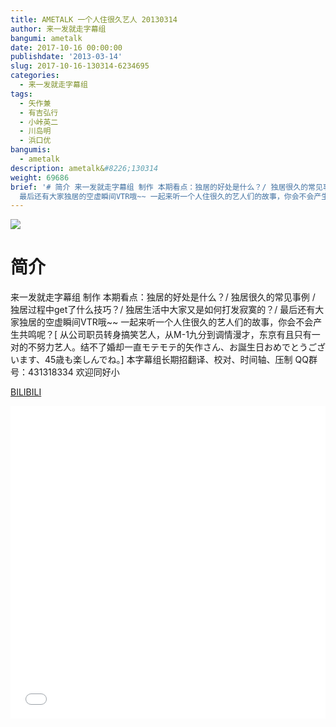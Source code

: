 ```yaml
---
title: AMETALK 一个人住很久艺人 20130314
author: 来一发就走字幕组
bangumi: ametalk
date: 2017-10-16 00:00:00
publishdate: '2013-03-14'
slug: 2017-10-16-130314-6234695
categories:
  - 来一发就走字幕组
tags:
  - 矢作兼
  - 有吉弘行
  - 小峠英二
  - 川岛明
  - 浜口优
bangumis:
  - ametalk
description: ametalk&#8226;130314
weight: 69686
brief: '# 简介 来一发就走字幕组 制作 本期看点：独居的好处是什么？/ 独居很久的常见事例 / 独居过程中get了什么技巧？/ 独居生活中大家又是如何打发寂寞的？/
  最后还有大家独居的空虚瞬间VTR哦~~ 一起来听一个人住很久的艺人们的故事，你会不会产生共鸣呢？'
---
```


![](https://i.imgur.com/XdJDMJb.jpg)

# 简介  
来一发就走字幕组 制作 本期看点：独居的好处是什么？/ 独居很久的常见事例 / 独居过程中get了什么技巧？/ 独居生活中大家又是如何打发寂寞的？/ 最后还有大家独居的空虚瞬间VTR哦~~ 一起来听一个人住很久的艺人们的故事，你会不会产生共鸣呢？[ 从公司职员转身搞笑艺人，从M-1九分到调情漫才，东京有且只有一对的不努力艺人。结不了婚却一直モテモテ的矢作さん、お誕生日おめでとうございます、45歳も楽しんでね。] 本字幕组长期招翻译、校对、时间轴、压制   QQ群号：431318334 欢迎同好小

  [BILIBILI](https://www.bilibili.com/video/av6234695/)


<div class="vcontainer">  <iframe class='video' src="//www.bilibili.com/blackboard/player.html?aid=6234695" width="100%" height="500" frameborder="0" allowfullscreen="allowfullscreen"></iframe></div>
